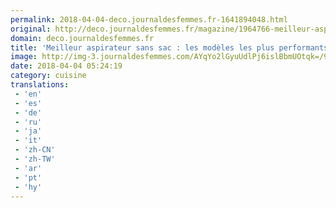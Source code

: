 ```yaml
---
permalink: 2018-04-04-deco.journaldesfemmes.fr-1641894048.html
original: http://deco.journaldesfemmes.fr/magazine/1964766-meilleur-aspirateur-sans-sac/
domain: deco.journaldesfemmes.fr
title: 'Meilleur aspirateur sans sac : les modèles les plus performants'
image: http://img-3.journaldesfemmes.com/AYqYo2lGyuUdlPj6islBbmUOtqk=/910x607/smart/b4d81db6853e49508866c14916bfbb79/ccmcms-jdf/10720824.jpg
date: 2018-04-04 05:24:19
category: cuisine
translations: 
 - 'en'
 - 'es'
 - 'de'
 - 'ru'
 - 'ja'
 - 'it'
 - 'zh-CN'
 - 'zh-TW'
 - 'ar'
 - 'pt'
 - 'hy'
---
```


